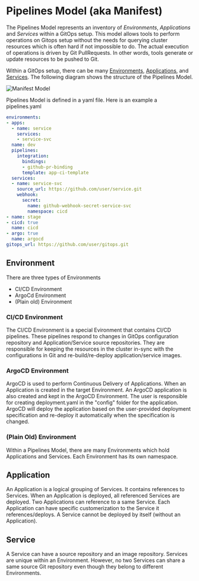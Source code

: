 # Pipelines Model (aka Manifest)

The Pipelines Model represents an inventory of _Environments_, _Applications_ and _Services_ within a GitOps setup.  This model allows tools to perform operations on Gitops setup without the needs for querying cluster resources which is often hard if not impossible to do.  The actual execution of operations is driven by Git PullRequests.  In other words, tools generate or update resources to be pushed to Git.

Within a GitOps setup, there can be many [Environments](#Environment), [Applications](#Application), and [Services](#Service).  The following diagram shows the structure of the Pipelines Model.


![Manifest Model](img/pipelines_model.png)
 

Pipelines Model is defined in a yaml file.   Here is an example a pipelines.yaml

```yaml
environments:
- apps:
  - name: service
    services:
    - service-svc
  name: dev
  pipelines:
    integration:
      bindings:
      - github-pr-binding
      template: app-ci-template
  services:
  - name: service-svc
    source_url: https://github.com/user/service.git
    webhook:
      secret:
        name: github-webhook-secret-service-svc
        namespace: cicd
- name: stage
- cicd: true
  name: cicd
- argo: true
  name: argocd
gitops_url: https://github.com/user/gitops.git
```

## Environment

There are three types of Environments
* CI/CD Environment
* ArgoCd Environment 
* (Plain old) Environment

### CI/CD Environment

The CI/CD Environment is a special Evironment that contains CI/CD pipelines.   These pipelines respond to changes in GitOps configuration repository and Application/Service source repositories.   They are responsible for keeping the resources in the cluster in-sync with the configurations in Git and re-build/re-deploy application/service images.

### ArgoCD Environment

ArgoCD is used to perform Continuous Delivery of Applications.   When an Application is created in the target Environment.  An ArgoCD application is also created and kept in the ArgoCD Environment.  The user is responsible for creating deployment.yaml in the "config" folder for the application.  ArgoCD will deploy the application based on the user-provided deployment specification and re-deploy it automatically when the specification is changed.

### (Plain Old) Environment

Within a Pipelines Model, there are many Environments which hold Applications and Services.  Each Environment has its own namespace.

## Application

An Application is a logical grouping of Services.  It contains references to Services.   When an Application is deployed, all referenced Services are deployed.   Two Applications can reference to a same Service.  Each Application can have specific customerization to the Service it references/deploys.  A Service cannot be deployed by itself (without an Application).

## Service

A Service can have a source repository and an image repository.  Services are unique within an Environment.  However, no two Services can share a same source Git repository even though they belong to different Environments.